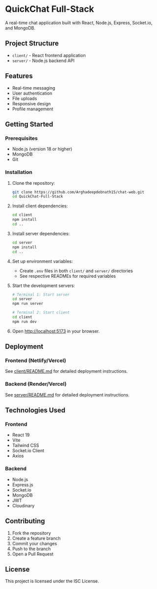 # QuickChat Full-Stack

A real-time chat application built with React, Node.js, Express, Socket.io, and MongoDB.

## Project Structure

- `client/` - React frontend application
- `server/` - Node.js backend API

## Features

- Real-time messaging
- User authentication
- File uploads
- Responsive design
- Profile management

## Getting Started

### Prerequisites

- Node.js (version 18 or higher)
- MongoDB
- Git

### Installation

1. Clone the repository:
   ```bash
   git clone https://github.com/Arghadeepdebnath15/chat-web.git
   cd QuickChat-Full-Stack
   ```

2. Install client dependencies:
   ```bash
   cd client
   npm install
   cd ..
   ```

3. Install server dependencies:
   ```bash
   cd server
   npm install
   cd ..
   ```

4. Set up environment variables:
   - Create `.env` files in both `client/` and `server/` directories
   - See respective READMEs for required variables

5. Start the development servers:
   ```bash
   # Terminal 1: Start server
   cd server
   npm run server

   # Terminal 2: Start client
   cd client
   npm run dev
   ```

6. Open [http://localhost:5173](http://localhost:5173) in your browser.

## Deployment

### Frontend (Netlify/Vercel)

See [client/README.md](client/README.md) for detailed deployment instructions.

### Backend (Render/Vercel)

See [server/README.md](server/README.md) for detailed deployment instructions.

## Technologies Used

### Frontend
- React 19
- Vite
- Tailwind CSS
- Socket.io Client
- Axios

### Backend
- Node.js
- Express.js
- Socket.io
- MongoDB
- JWT
- Cloudinary

## Contributing

1. Fork the repository
2. Create a feature branch
3. Commit your changes
4. Push to the branch
5. Open a Pull Request

## License

This project is licensed under the ISC License.
